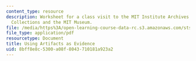 ```yaml
---
content_type: resource
description: Worksheet for a class visit to the MIT Institute Archives and Special
  Collections and the MIT Museum.
file: /media/https%3A/open-learning-course-data-rc.s3.amazonaws.com/sts-050-the-history-of-mit-spring-2016/8bff8e8c5300a08f8043710181a923a2_MITSTS_050S16_ArchivesGrid.pdf
file_type: application/pdf
resourcetype: Document
title: Using Artifacts as Evidence
uid: 8bff8e8c-5300-a08f-8043-710181a923a2
---
```

